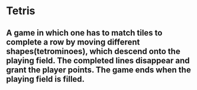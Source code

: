 # Tetris

## A game in which one has to match tiles to complete a row by moving different shapes(tetrominoes), which descend onto the playing field. The completed lines disappear and grant the player points. The game ends when the playing field is filled.
